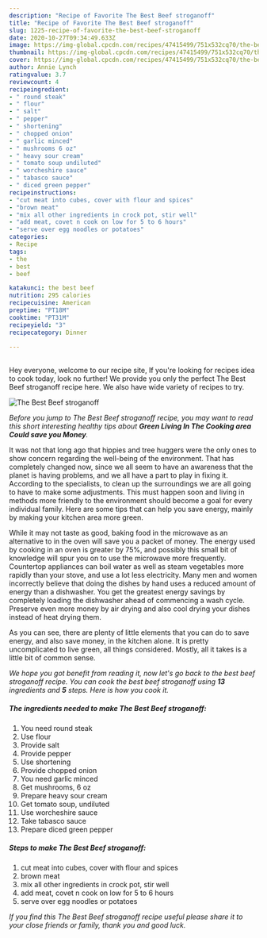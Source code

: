 ```yaml
---
description: "Recipe of Favorite The Best Beef stroganoff"
title: "Recipe of Favorite The Best Beef stroganoff"
slug: 1225-recipe-of-favorite-the-best-beef-stroganoff
date: 2020-10-27T09:34:49.633Z
image: https://img-global.cpcdn.com/recipes/47415499/751x532cq70/the-best-beef-stroganoff-recipe-main-photo.jpg
thumbnail: https://img-global.cpcdn.com/recipes/47415499/751x532cq70/the-best-beef-stroganoff-recipe-main-photo.jpg
cover: https://img-global.cpcdn.com/recipes/47415499/751x532cq70/the-best-beef-stroganoff-recipe-main-photo.jpg
author: Annie Lynch
ratingvalue: 3.7
reviewcount: 4
recipeingredient:
- " round steak"
- " flour"
- " salt"
- " pepper"
- " shortening"
- " chopped onion"
- " garlic minced"
- " mushrooms 6 oz"
- " heavy sour cream"
- " tomato soup undiluted"
- " worcheshire sauce"
- " tabasco sauce"
- " diced green pepper"
recipeinstructions:
- "cut meat into cubes, cover with flour and spices"
- "brown meat"
- "mix all other ingredients in crock pot, stir well"
- "add meat, covet n cook on low for 5 to 6 hours"
- "serve over egg noodles or potatoes"
categories:
- Recipe
tags:
- the
- best
- beef

katakunci: the best beef 
nutrition: 295 calories
recipecuisine: American
preptime: "PT18M"
cooktime: "PT31M"
recipeyield: "3"
recipecategory: Dinner

---
```

<br>
Hey everyone, welcome to our recipe site, If you're looking for recipes idea to cook today, look no further! We provide you only the perfect The Best Beef stroganoff recipe here. We also have wide variety of recipes to try.
<br>


![The Best Beef stroganoff](https://img-global.cpcdn.com/recipes/47415499/751x532cq70/the-best-beef-stroganoff-recipe-main-photo.jpg)

<i>Before you jump to The Best Beef stroganoff recipe, you may want to read this short interesting healthy tips about 
<strong>Green Living In The Cooking area Could save you Money</strong>.</i>
</br>

It was not that long ago that hippies and tree huggers were the only ones to show concern regarding the well-being of the environment. That has completely changed now, since we all seem to have an awareness that the planet is having problems, and we all have a part to play in fixing it. According to the specialists, to clean up the surroundings we are all going to have to make some adjustments. This must happen soon and living in methods more friendly to the environment should become a goal for every individual family. Here are some tips that can help you save energy, mainly by making your kitchen area more green.

While it may not taste as good, baking food in the microwave as an alternative to in the oven will save you a packet of money. The energy used by cooking in an oven is greater by 75%, and possibly this small bit of knowledge will spur you on to use the microwave more frequently. Countertop appliances can boil water as well as steam vegetables more rapidly than your stove, and use a lot less electricity. Many men and women incorrectly believe that doing the dishes by hand uses a reduced amount of energy than a dishwasher. You get the greatest energy savings by completely loading the dishwasher ahead of commencing a wash cycle. Preserve even more money by air drying and also cool drying your dishes instead of heat drying them.

As you can see, there are plenty of little elements that you can do to save energy, and also save money, in the kitchen alone. It is pretty uncomplicated to live green, all things considered. Mostly, all it takes is a little bit of common sense.


<i>We hope you got benefit from reading it, now let's go back to the best beef stroganoff recipe. You can cook the best beef stroganoff using <strong>13</strong> ingredients and <strong>5</strong> steps. Here is how you cook it.
</i>

##### The ingredients needed to make The Best Beef stroganoff:

1. You need  round steak
1. Use  flour
1. Provide  salt
1. Provide  pepper
1. Use  shortening
1. Provide  chopped onion
1. You need  garlic minced
1. Get  mushrooms, 6 oz
1. Prepare  heavy sour cream
1. Get  tomato soup, undiluted
1. Use  worcheshire sauce
1. Take  tabasco sauce
1. Prepare  diced green pepper


##### Steps to make The Best Beef stroganoff:

1. cut meat into cubes, cover with flour and spices
1. brown meat
1. mix all other ingredients in crock pot, stir well
1. add meat, covet n cook on low for 5 to 6 hours
1. serve over egg noodles or potatoes


<i>If you find this The Best Beef stroganoff recipe useful please share it to your close friends or family, thank you and good luck.</i>
